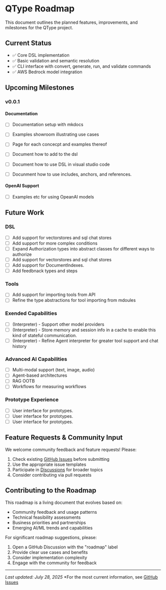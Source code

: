 # QType Roadmap

This document outlines the planned features, improvements, and milestones for the QType project.

## Current Status

- ✅ Core DSL implementation
- ✅ Basic validation and semantic resolution
- ✅ CLI interface with convert, generate, run, and validate commands
- ✅ AWS Bedrock model integration

## Upcoming Milestones


### v0.0.1
#### Documentation
- [ ] Documentation setup with mkdocs
- [ ] Examples showroom illustrating use cases
- [ ] Page for each concecpt and examples thereof
- [ ] Document how to add to the dsl
- [ ] Document how to use DSL in visual studio code
- [ ] Docunment how to use includes, anchors, and references.


#### OpenAI Support
- [ ] Examples etc for using OpeanAI models

## Future Work

### DSL
- [ ] Add support for vectorstores and sql chat stores
- [ ] Add support for more complex conditions
- [ ] Expand Authorization types into abstract classes for different ways to authorize
- [ ] Add support for vectorstores and sql chat stores
- [ ] Add support for DocumentIndexes.
- [ ] Add feedbnack types and steps

### Tools
- [ ] Add support for importing tools from API
- [ ] Refine the type abstractions for tool importing from mdoules

### Exended Capabilities
- [ ] (Interpreter) - Support other model providers
- [ ] (Interpreter) - Store memory and session info in a cache to enable this kind of stateful communication.
- [ ] (Interpreter) - Refine Agent interpreter for greater tool support and chat history

### Advanced AI Capabilities
- [ ] Multi-modal support (text, image, audio)
- [ ] Agent-based architectures
- [ ] RAG OOTB
- [ ] Workflows for measuring workflows

### Prototype Experience
- [ ] User interface for prototypes.
- [ ] User interface for prototypes.
- [ ] User interface for prototypes.

## Feature Requests & Community Input

We welcome community feedback and feature requests! Please:

1. Check existing [GitHub Issues](https://github.com/bazaarvoice/qtype/issues) before submitting
2. Use the appropriate issue templates
3. Participate in [Discussions](https://github.com/bazaarvoice/qtype/discussions) for broader topics
4. Consider contributing via pull requests

## Contributing to the Roadmap

This roadmap is a living document that evolves based on:
- Community feedback and usage patterns
- Technical feasibility assessments
- Business priorities and partnerships
- Emerging AI/ML trends and capabilities

For significant roadmap suggestions, please:
1. Open a GitHub Discussion with the "roadmap" label
2. Provide clear use cases and benefits
3. Consider implementation complexity
4. Engage with the community for feedback

---

*Last updated: July 28, 2025*
*For the most current information, see [GitHub Issues](https://github.com/bazaarvoice/qtype/issues) 
